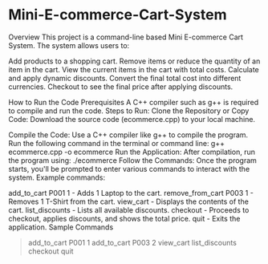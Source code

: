 # Mini-E-commerce-Cart-System
Overview
This project is a command-line based Mini E-commerce Cart System. The system allows users to:

Add products to a shopping cart.
Remove items or reduce the quantity of an item in the cart.
View the current items in the cart with total costs.
Calculate and apply dynamic discounts.
Convert the final total cost into different currencies.
Checkout to see the final price after applying discounts.

How to Run the Code
Prerequisites
A C++ compiler such as g++ is required to compile and run the code.
Steps to Run:
Clone the Repository or Copy Code: Download the source code (ecommerce.cpp) to your local machine.

Compile the Code: Use a C++ compiler like g++ to compile the program. Run the following command in the terminal or command line:
g++ ecommerce.cpp -o ecommerce
Run the Application: After compilation, run the program using:
./ecommerce
Follow the Commands: Once the program starts, you'll be prompted to enter various commands to interact with the system. Example commands:

add_to_cart P001 1 - Adds 1 Laptop to the cart.
remove_from_cart P003 1 - Removes 1 T-Shirt from the cart.
view_cart - Displays the contents of the cart.
list_discounts - Lists all available discounts.
checkout - Proceeds to checkout, applies discounts, and shows the total price.
quit - Exits the application.
Sample Commands
> add_to_cart P001 1
> add_to_cart P003 2
> view_cart
> list_discounts
> checkout
> quit
